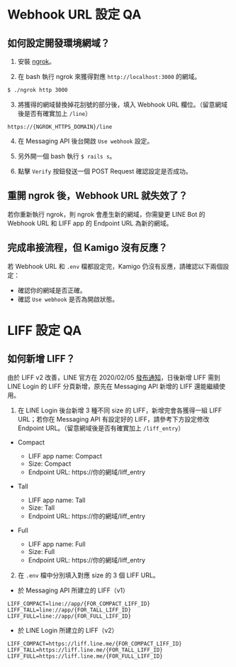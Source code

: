 # Webhook URL 設定 QA
## 如何設定開發環境網域？
1. 安裝 [ngrok](https://dashboard.ngrok.com/get-started)。

2. 在 bash 執行 ngrok 來獲得對應 `http://localhost:3000` 的網域。

```bash
$ ./ngrok http 3000
```

3. 將獲得的網域替換掉花刮號的部分後，填入 Webhook URL 欄位。（留意網域後是否有確實加上 `/line`）

```
https://{NGROK_HTTPS_DOMAIN}/line
```

4. 在 Messaging API 後台開啟 `Use webhook` 設定。

5. 另外開一個 bash 執行 `$ rails s`。

6. 點擊 `Verify` 按鈕發送一個 POST Request 確認設定是否成功。

## 重開 ngrok 後，Webhook URL 就失效了？
若你重新執行 ngrok，則 ngrok 會產生新的網域，你需變更 LINE Bot 的 Webhook URL 和 LIFF app 的 Endpoint URL 為新的網域。

## 完成串接流程，但 Kamigo 沒有反應？
若 Webhook URL 和 `.env` 檔都設定完，Kamigo 仍沒有反應，請確認以下兩個設定：

- 確認你的網域是否正確。
- 確認 `Use webhook` 是否為開啟狀態。

# LIFF 設定 QA
## 如何新增 LIFF？
由於 LIFF v2 改善，LINE 官方在 2020/02/05 [發布通知](https://developers.line.biz/zh-hant/news/2020/02/05/liff-channel-type/)，日後新增 LIFF 需到 LINE Login 的 LIFF 分頁新增，原先在 Messaging API 新增的 LIFF 還能繼續使用。

1. 在 LINE Login 後台新增 3 種不同 size 的 LIFF，新增完會各獲得一組 LIFF URL；若你在 Messaging API 有設定好的 LIFF，請參考下方設定修改 Endpoint URL。（留意網域後是否有確實加上 `/liff_entry`）

- Compact
  * LIFF app name: Compact
  * Size: Compact
  * Endpoint URL: https://你的網域/liff_entry

- Tall
  * LIFF app name: Tall
  * Size: Tall
  * Endpoint URL: https://你的網域/liff_entry

- Full
  * LIFF app name: Full
  * Size: Full
  * Endpoint URL: https://你的網域/liff_entry

2. 在 `.env` 檔中分別填入對應 size 的 3 個 LIFF URL。

- 於 Messaging API 所建立的 LIFF（v1）
```
LIFF_COMPACT=line://app/{FOR_COMPACT_LIFF_ID}
LIFF_TALL=line://app/{FOR_TALL_LIFF_ID}
LIFF_FULL=line://app/{FOR_FULL_LIFF_ID}
```

- 於 LINE Login 所建立的 LIFF（v2）
```
LIFF_COMPACT=https://liff.line.me/{FOR_COMPACT_LIFF_ID}
LIFF_TALL=https://liff.line.me/{FOR_TALL_LIFF_ID}
LIFF_FULL=https://liff.line.me/{FOR_FULL_LIFF_ID}
```
